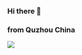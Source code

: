 ### Hi there 👋
### from Quzhou China 
![](https://github-readme-stats.vercel.app/api?username=chaichunyang&show_icons=true&theme=dark)
